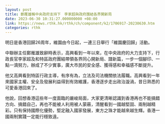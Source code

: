 ```yaml
---
layout: post
title: 鄭雁雄稱中央政府支持下　李家超與政府團結各界開新局
date: 2023-06-30 10:31:27.000000000 +08:00
link: https://news.rthk.hk/rthk/ch/component/k2/1706917-20230630.htm
categories: rthk
---
```


明日是香港回歸26周年，維園由今日起，一連三日舉行「維園慶回歸」活動。 

中聯辦主任鄭雁雄致辭時表示，高興看到一年以來，在中央政府的大力支持下，行政長官李家超及和特區政府團結帶領各界同心開新局、譜新篇，一步一個腳印、一點一滴努力，辦成了不少實事，廣大市民的安全感、獲得感和幸福感不斷提升。 

他又高興看到特區行政主導，有序有為，立法及司法機關依法履職。高興看到一年來國家主權、安全及發展利益得到有效維護，香港逐步走出政治漩渦，昔日熟悉的可愛香港回來了。 

他說，回想香港這些年一度面臨的嚴峻局面，大家更清晰認識到香港再也不能搞錯方向、搞錯自己，再也不能被人利用被人蒙蔽，清醒看到一國越堅固、兩制越精彩。只有保持國際化優勢，堅定融入國家發展，東方之珠才能越來越生輝。香港一國兩制實踐一定能行穩致遠。
